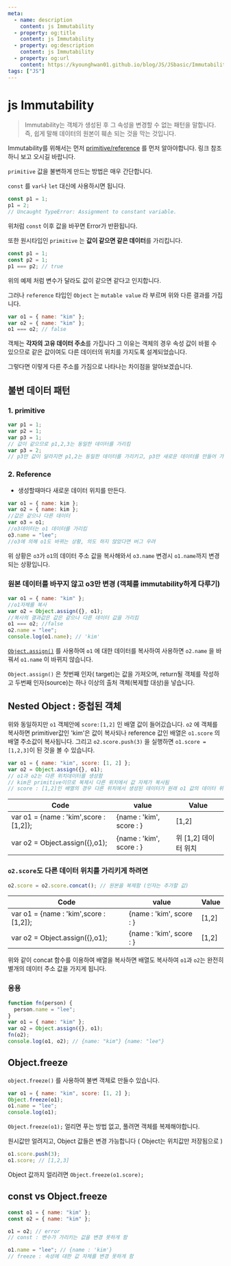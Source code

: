 ```yaml
---
meta:
  - name: description
    content: js Immutability
  - property: og:title
    content: js Immutability
  - property: og:description
    content: js Immutability
  - property: og:url
    content: https://kyounghwan01.github.io/blog/JS/JSbasic/Immutability/
tags: ["JS"]
---
```


# js Immutability

> Immutability는 객체가 생성된 후 그 속성을 변경할 수 없는 패턴을 말합니다.
> 즉, 쉽게 말해 데이터의 원본이 훼손 되는 것을 막는 것입니다.

Immutability를 위해서는 먼저 [primitive/reference](https://kyounghwan01.github.io/lala/primitive-reference/) 를 먼저 알아야합니다.
링크 참조하니 보고 오시길 바랍니다.

`primitive` 값을 불변하게 만드는 방법은 매우 간단합니다.

`const` 를 `var`나 `let` 대신에 사용하시면 됩니다.

```js
const p1 = 1;
p1 = 2;
// Uncaught TypeError: Assignment to constant variable.
```

위처럼 `const` 이후 값을 바꾸면 Error가 반환됩니다.

또한 원시타입인 `primitive` 는 **값이 같으면 같은 데이터**를 가리킵니다.

```js
const p1 = 1;
const p2 = 1;
p1 === p2; // true
```

위의 예제 처럼 변수가 달라도 값이 같으면 같다고 인지합니다.

그러나 `reference` 타입인 `Object` 는 `mutable value` 라 부르며 위와 다른 결과를 가집니다.

```js
var o1 = { name: "kim" };
var o2 = { name: "kim" };
o1 === o2; // false
```

객체는 **각자의 고유 데이터 주소**를 가집니다 그 이유는 객체의 경우 속성 값이 바뀔 수 있으므로 같은 값이여도 다른 데이터의 위치를 가지도록 설계되었습니다.

그렇다면 이렇게 다른 주소를 가짐으로 나타나는 차이점을 알아보겠습니다.

## 불변 데이터 패턴

### 1. primitive

```js
var p1 = 1;
var p2 = 1;
var p3 = 1;
// 값이 같으므로 p1,2,3는 동일한 데이터를 가리킴
var p3 = 2;
// p3만 값이 달라지면 p1,2는 동일한 데이터를 가리키고, p3만 새로운 데이터를 만들어 가리킴, 값이 달라지면 다른 값을 가리킴
```

### 2. Reference

- 생성할때마다 새로운 데이터 위치를 만든다.

```js
var o1 = { name: kim };
var o2 = { name: kim };
//값은 같으나 다른 데이터
var o3 = o1;
//o3데이터는 o1 데이터를 가리킴
o3.name = "lee";
//o3에 의해 o1도 바뀌는 상황, 의도 하지 않았다면 버그 우려
```

위 상황은 `o3`가 `o1`의 데이터 주소 값을 복사해와서 `o3.name` 변경시 `o1.name`까지 변경되는 상황입니다.

### 원본 데이터를 바꾸지 않고 o3만 변경 (객체를 immutability하게 다루기)

```js
var o1 = { name: "kim" };
//o1자체를 복사
var o2 = Object.assign({}, o1);
//복사의 결과값은 값은 같으나 다른 데이터 값을 가리킴
o1 === o2; //false
o2.name = "lee";
console.log(o1.name); // 'kim'
```

[`Object.assign()`](https://developer.mozilla.org/ko/docs/Web/JavaScript/Reference/Global_Objects/Object/assign) 를 사용하여 `o1` 에 대한 데이터를 복사하여 사용하면 `o2.name` 을 바꿔서 `o1.name` 이 바뀌지 않습니다.

`Object.assign()` 은 첫번째 인자( target)는 값을 가져오며, return될 객체를 작성하고 두번째 인자(source)는 하나 이상의 출처 객체(복제할 대상)을 넣습니다.

## Nested Object : 중첩된 객체

위와 동일하지만 `o1` 객체안에 `score:[1,2]` 인 배열 값이 들어갔습니다.
`o2` 에 객체를 복사하면 primitiver값인 'kim'은 값이 복사되나 reference 값인 배열은 `o1.score` 의 배열 주소값이 복사됩니다.
그리고 `o2.score.push(3)` 을 실행하면 `o1.score =[1,2,3]`이 된 것을 볼 수 있습니다.

```js
var o1 = { name: "kim", score: [1, 2] };
var o2 = Object.assign({}, o1);
// o1과 o2는 다른 위치데이터를 생성함
// kim은 primitive이므로 복제시 다른 위치에서 값 자체가 복사됨
// score : [1,2]인 배열의 경우 다른 위치에서 생성된 데이터가 원래 o1 값의 데이터 위치를 가리킴
```

| Code                                   | value                    | Value                |
| -------------------------------------- | ------------------------ | -------------------- |
| var o1 = {name : 'kim',score : [1,2]}; | {name : 'kim', score : } | [1,2]                |
| var o2 = Object.assign({},o1);         | {name : 'kim', score : } | 위 [1,2] 데이터 위치 |

### `o2.score`도 다른 데이터 위치를 가리키게 하려면

```js
o2.score = o2.score.concat(); // 원본을 복제함 (인자는 추가할 값)
```

| Code                                   | value                    | Value |
| -------------------------------------- | ------------------------ | ----- |
| var o1 = {name : 'kim',score : [1,2]}; | {name : 'kim', score : } | [1,2] |
| var o2 = Object.assign({},o1);         | {name : 'kim', score : } | [1,2] |

위와 같이 concat 함수를 이용하여 배열을 복사하면 배열도 복사하여 `o1`과 `o2`는 완전히 별개의 데이터 주소 값을 가지게 됩니다.

### 응용

```js
function fn(person) {
  person.name = "lee";
}
var o1 = { name: "kim" };
var o2 = Object.assign({}, o1);
fn(o2);
console.log(o1, o2); // {name: "kim"} {name: "lee"}
```

## Object.freeze

`object.freeze()` 를 사용하여 불변 객체로 만들수 있습니다.

```js
var o1 = { name: "kim", score: [1, 2] };
Object.freeze(o1);
o1.name = "lee";
console.log(o1);
```

`Object.freeze(o1);` 얼리면 푸는 방법 없고, 풀려면 객체를 복제해야합니다.

원시값만 얼려지고, Object 값들은 변경 가능합니다 ( Object는 위치값만 저장됨으로 )

```js
o1.score.push(3);
o1.score; // [1,2,3]
```

Object 값까지 얼리려면 `Object.freeze(o1.score);`

## const vs Object.freeze

```js
const o1 = { name: "kim" };
const o2 = { name: "kim" };

o1 = o2; // error
// const : 변수가 가리키는 값을 변경 못하게 함

o1.name = "lee"; // {name : 'kim'}
// freeze : 속성에 대한 값 자체를 변경 못하게 함
```

<Disqus />
